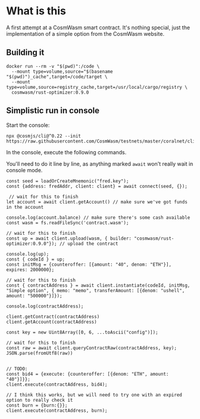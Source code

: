 # What is this

A first attempt at a CosmWasm smart contract. It's nothing special, just the implementation of a simple option from the CosmWasm website.

## Building it

```
docker run --rm -v "$(pwd)":/code \
  --mount type=volume,source="$(basename "$(pwd)")_cache",target=/code/target \
  --mount type=volume,source=registry_cache,target=/usr/local/cargo/registry \
  cosmwasm/rust-optimizer:0.9.0
```

## Simplistic run in console

Start the console:

```
npx @cosmjs/cli@^0.22 --init https://raw.githubusercontent.com/CosmWasm/testnets/master/coralnet/cli_helper.ts 
```

In the console, execute the following commands. 

You'll need to do it line by line, as anything marked `await` won't really wait in console mode. 

```
const seed = loadOrCreateMnemonic("fred.key");
const {address: fredAddr, client: client} = await connect(seed, {});

 // wait for this to finish 
let account = await client.getAccount() // make sure we've got funds in the account

console.log(account.balance) // make sure there's some cash available
const wasm = fs.readFileSync('contract.wasm');

// wait for this to finish 
const up = await client.upload(wasm, { builder: "cosmwasm/rust-optimizer:0.9.0"}); // upload the contract

console.log(up);
const { codeId } = up;
const initMsg = {counteroffer: [{amount: "40", denom: "ETH"}], expires: 2000000};

// wait for this to finish 
const { contractAddress } = await client.instantiate(codeId, initMsg, "Simple option", { memo: "memo", transferAmount: [{denom: "ushell", amount: "500000"}]});

console.log(contractAddress);

client.getContract(contractAddress)
client.getAccount(contractAddress)

const key = new Uint8Array([0, 6, ...toAscii("config")]);

// wait for this to finish 
const raw = await client.queryContractRaw(contractAddress, key);
JSON.parse(fromUtf8(raw))


// TODO:
const bid4 = {execute: {counteroffer: [{denom: "ETH", amount: "40"}]}};
client.execute(contractAddress, bid4);

// I think this works, but we will need to try one with an expired option to really check it
const burn = {burn:{}};
client.execute(contractAddress, burn);

```
